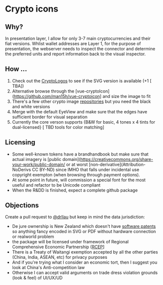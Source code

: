 # Crypto icons

## Why?
In presentation layer, I allow for only 3-7 main cryptocurrencies and their fiat versions. Whlist wallet addresses are Layer 1, for the purpose of presentation, the webserver needs to inspect the connector and determine the preferred units and report information back to the visual inspector. 

## How ...
1. Check out the [CryptoLogos](https://cryptologos.cc/) to see if the SVG version is available (+1 [ TBA])
2. Alternative browse through the [vue-cryptoIcon](https://github.com/man15h/vue-cryptoicon] and size the image to fit
3. There's a few other crypto image [repositories](https://github.com/search?q=crypto+logo) but you need the black and white versions
4. Merge with the default EyeView and make sure that the edges have sufficient border for visual separation
5. Currently the core verson supports {B&W for basic, 4 tones x 4 tints for dual-licensed} [ TBD tools for color matching]

## Licensing 
* Some well-known tokens have a brandhandbook but make sure that actual imagery is [public domain](https://creativecommons.org/share-your-work/public-domain/ or at worst [non-derivative](Attribution-NoDerivs CC BY-ND) since IMHO that falls under incidental use copyright exempton (when browsing through payment options).
* At some point in future, will commission a special font for the most useful and refactor to be Unicode compliant
* When the R&DD is finished, expect a complete github package

## Objections
Create a pull request to [@drllau](https://github.com/drllau) but keep in mind the data jurisdiction:
* De jure ownership is New Zealand  which doesn't have [software patents](https://www.iponz.govt.nz/about-ip/patents/examination-manual/current/computer-programs/) so anything fancy encoded in SVG or PDF without hardware connection or realworld problem
* the package will be licensed under framework of Regional Comprehensive Economic Partnership ([RCEP](https://www.mfat.govt.nz/en/trade/free-trade-agreements/agreements-under-negotiation/regional-comprehensive-economic-partnership-rcep/)]
* There is a Treaty of Waitangi exemption accepted by all the other parties (China, India, ASEAN, etc) for privacy purposes
* And if you're trying what I consider an economic tort, then I suggest you look at China's Anti-competition law
* Otherwise I can accept valid arguments on trade dress violation grounds (look & feel) of UI/UX/UD
